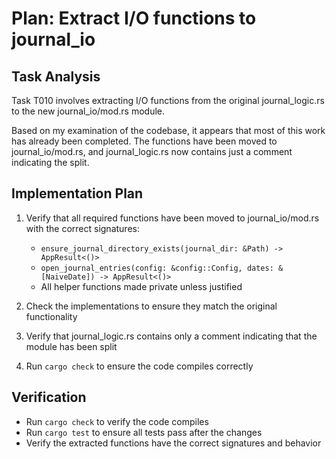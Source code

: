 # Plan: Extract I/O functions to journal_io

## Task Analysis
Task T010 involves extracting I/O functions from the original journal_logic.rs to the new journal_io/mod.rs module. 

Based on my examination of the codebase, it appears that most of this work has already been completed. The functions have been moved to journal_io/mod.rs, and journal_logic.rs now contains just a comment indicating the split.

## Implementation Plan
1. Verify that all required functions have been moved to journal_io/mod.rs with the correct signatures:
   - `ensure_journal_directory_exists(journal_dir: &Path) -> AppResult<()>`
   - `open_journal_entries(config: &config::Config, dates: &[NaiveDate]) -> AppResult<()>`
   - All helper functions made private unless justified

2. Check the implementations to ensure they match the original functionality

3. Verify that journal_logic.rs contains only a comment indicating that the module has been split

4. Run `cargo check` to ensure the code compiles correctly

## Verification
- Run `cargo check` to verify the code compiles
- Run `cargo test` to ensure all tests pass after the changes
- Verify the extracted functions have the correct signatures and behavior